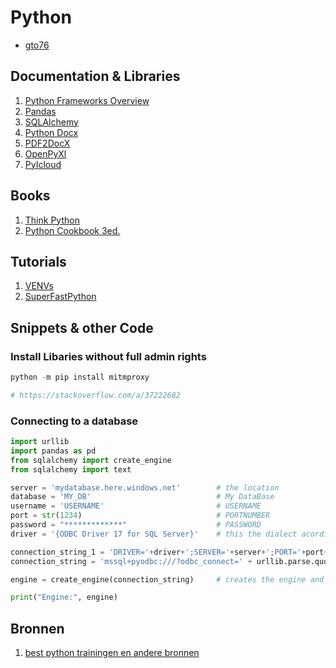 # Python

- [gto76](https://gto76.github.io/python-cheatsheet)

## Documentation & Libraries

1. [Python Frameworks Overview](https://pythonframeworks.com/)
2. [Pandas](https://pandas.pydata.org/pandas-docs/stable/index.html)
3. [SQLAlchemy](https://stackoverflow.com/questions/53704187/connecting-to-an-azure-database-using-sqlalchemy-in-python)
4. [Python Docx](https://stackabuse.com/reading-and-writing-ms-word-files-in-python-via-python-docx-module/)
5. [PDF2DocX](https://dothinking.github.io/pdf2docx/quickstart.convert.html)
6. [OpenPyXl](https://openpyxl.readthedocs.io/en/stable/)
7. [PyIcloud](https://github.com/picklepete/pyicloud)

## Books

1. [Think Python](https://greenteapress.com/thinkpython/thinkpython.pdf)
2. [Python Cookbook 3ed.](http://bedford-computing.co.uk/learning/wp-content/uploads/2015/10/Python-Cookbook-3rd-Edition.pdf)

## Tutorials

1. [VENVs](https://realpython.com/python-virtual-environments-a-primer/)
2. [SuperFastPython](https://superfastpython.com/multiprocessing-pool-python/ )

## Snippets & other Code

### Install Libaries without full admin rights

```python
python -m pip install mitmproxy

# https://stackoverflow.com/a/37222682
```

### Connecting to a database
```python
import urllib
import pandas as pd
from sqlalchemy import create_engine
from sqlalchemy import text

server = 'mydatabase.here.windows.net'        # the location
database = 'MY_DB'                            # My DataBase
username = 'USERNAME'                         # USERNAME
port = str(1234)                              # PORTNUMBER
password = "*************"                    # PASSWORD
driver = '{ODBC Driver 17 for SQL Server}'    # this the dialect acording to https://docs.sqlalchemy.org/en/20/core/connections.html

connection_string_1 = 'DRIVER='+driver+';SERVER='+server+';PORT='+port+';UID='+username+';DATABASE='+ database + ';PWD='+ password
connection_string = 'mssql+pyodbc:///?odbc_connect=' + urllib.parse.quote_plus(connection_string_1)

engine = create_engine(connection_string)     # creates the engine and can be re-used to use this database

print("Engine:", engine)
```

## Bronnen

1. [best python trainingen en andere bronnen](https://medium.com/javarevisited/10-best-python-3-courses-on-udemy-ddd4e3ec5dbf)
